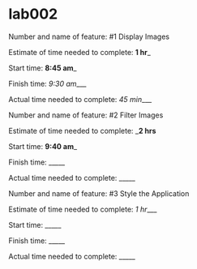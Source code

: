 # lab002
Number and name of feature: #1 Display Images

Estimate of time needed to complete: __1 hr___

Start time: __8:45 am___

Finish time: _9:30 am____

Actual time needed to complete: _45 min____



Number and name of feature: #2 Filter Images

Estimate of time needed to complete: ___2 hrs__

Start time: __9:40 am___

Finish time: _____

Actual time needed to complete: _____



Number and name of feature: #3 Style the Application

Estimate of time needed to complete: _1 hr____

Start time: _____

Finish time: _____

Actual time needed to complete: _____